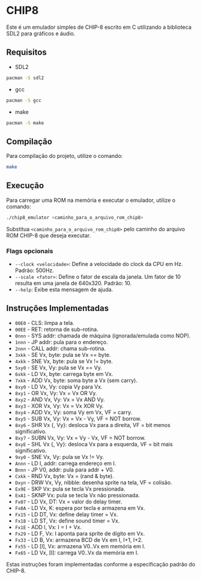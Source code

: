 # CHIP8

Este é um emulador simples de CHIP-8 escrito em C utilizando a biblioteca SDL2 para gráficos e áudio.

## Requisitos

- SDL2
```bash
pacman -S sdl2
```
- gcc
```bash
pacman -S gcc
```
- make
```bash
pacman -S make
```


## Compilação

Para compilação do projeto, utilize o comando:

```bash
make
```

## Execução
Para carregar uma ROM na memória e executar o emulador, utilize o comando:
```bash
./chip8_emulator <caminho_para_o_arquivo_rom_chip8>
```

Substitua `<caminho_para_o_arquivo_rom_chip8>` pelo caminho do arquivo ROM CHIP-8 que deseja executar.

### Flags opcionais
- `--clock <velocidade>`: Define a velocidade do clock da CPU em Hz. Padrão: 500Hz.
- `--scale <fator>`:  Define o fator de escala da janela. Um fator de 10 resulta em uma janela de 640x320. Padrão: 10.
- `--help`: Exibe esta mensagem de ajuda.

## Instruções Implementadas

- `00E0` - CLS: limpa a tela.
- `00EE` - RET: retorna de sub-rotina.
- `0nnn` - SYS addr: chamada de máquina (ignorada/emulada como NOP).
- `1nnn` - JP addr: pula para o endereço.
- `2nnn` - CALL addr: chama sub-rotina.
- `3xkk` - SE Vx, byte: pula se Vx == byte.
- `4xkk` - SNE Vx, byte: pula se Vx != byte.
- `5xy0` - SE Vx, Vy: pula se Vx == Vy.
- `6xkk` - LD Vx, byte: carrega byte em Vx.
- `7xkk` - ADD Vx, byte: soma byte a Vx (sem carry).
- `8xy0` - LD Vx, Vy: copia Vy para Vx.
- `8xy1` - OR Vx, Vy: Vx = Vx OR Vy.
- `8xy2` - AND Vx, Vy: Vx = Vx AND Vy.
- `8xy3` - XOR Vx, Vy: Vx = Vx XOR Vy.
- `8xy4` - ADD Vx, Vy: soma Vy em Vx, VF = carry.
- `8xy5` - SUB Vx, Vy: Vx = Vx - Vy, VF = NOT borrow.
- `8xy6` - SHR Vx {, Vy}: desloca Vx para a direita, VF = bit menos significativo.
- `8xy7` - SUBN Vx, Vy: Vx = Vy - Vx, VF = NOT borrow.
- `8xyE` - SHL Vx {, Vy}: desloca Vx para a esquerda, VF = bit mais significativo.
- `9xy0` - SNE Vx, Vy: pula se Vx != Vy.
- `Annn` - LD I, addr: carrega endereço em I.
- `Bnnn` - JP V0, addr: pula para addr + V0.
- `Cxkk` - RND Vx, byte: Vx = (rand & byte).
- `Dxyn` - DRW Vx, Vy, nibble: desenha sprite na tela, VF = colisão.
- `Ex9E` - SKP Vx: pula se tecla Vx pressionada.
- `ExA1` - SKNP Vx: pula se tecla Vx não pressionada.
- `Fx07` - LD Vx, DT: Vx = valor do delay timer.
- `Fx0A` - LD Vx, K: espera por tecla e armazena em Vx.
- `Fx15` - LD DT, Vx: define delay timer = Vx.
- `Fx18` - LD ST, Vx: define sound timer = Vx.
- `Fx1E` - ADD I, Vx: I = I + Vx.
- `Fx29` - LD F, Vx: I aponta para sprite de dígito em Vx.
- `Fx33` - LD B, Vx: armazena BCD de Vx em I, I+1, I+2.
- `Fx55` - LD [I], Vx: armazena V0..Vx em memória em I.
- `Fx65` - LD Vx, [I]: carrega V0..Vx da memória em I.

Estas instruções foram implementadas conforme a especificação padrão do CHIP-8.
